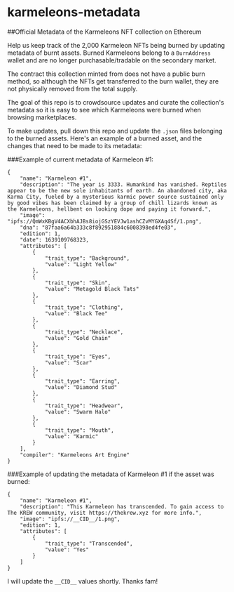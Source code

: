 # karmeleons-metadata

##Official Metadata of the Karmeleons NFT collection on Ethereum

Help us keep track of the 2,000 Karmeleon NFTs being burned by updating metadata of burnt assets. Burned Karmeleons belong to a `BurnAddress` wallet and are no longer purchasable/tradable on the secondary market.

The contract this collection minted from does not have a public burn method, so although the NFTs get transferred to the burn wallet, they are not physically removed from the total supply.

The goal of this repo is to crowdsource updates and curate the collection's metadata so it is easy to see which Karmeleons were burned when browsing marketplaces.

To make updates, pull down this repo and update the `.json` files belonging to the burned assets. Here's an example of a burned asset, and the changes that need to be made to its metadata:


###Example of current metadata of Karmeleon #1:

```
{
    "name": "Karmeleon #1",
    "description": "The year is 3333. Humankind has vanished. Reptiles appear to be the new sole inhabitants of earth. An abandoned city, aka Karma City, fueled by a mysterious karmic power source sustained only by good vibes has been claimed by a group of chill lizards known as the Karmeleons, hellbent on looking dope and paying it forward.",
    "image": "ipfs://QmWxKBgV4ACXbhAJBs8iojGSzYEVJw1ashCZvMYGXAq4Sf/1.png",
    "dna": "87faa6a64b333c8f892951884c6008398ed4fe03",
    "edition": 1,
    "date": 1639109768323,
    "attributes": [
        {
            "trait_type": "Background",
            "value": "Light Yellow"
        },
        {
            "trait_type": "Skin",
            "value": "Metagold Black Tats"
        },
        {
            "trait_type": "Clothing",
            "value": "Black Tee"
        },
        {
            "trait_type": "Necklace",
            "value": "Gold Chain"
        },
        {
            "trait_type": "Eyes",
            "value": "Scar"
        },
        {
            "trait_type": "Earring",
            "value": "Diamond Stud"
        },
        {
            "trait_type": "Headwear",
            "value": "Swarm Halo"
        },
        {
            "trait_type": "Mouth",
            "value": "Karmic"
        }
    ],
    "compiler": "Karmeleons Art Engine"
}
```

###Example of updating the metadata of Karmeleon #1 if the asset was burned:

```
{
    "name": "Karmeleon #1",
    "description": "This Karmeleon has transcended. To gain access to The KREW community, visit https://thekrew.xyz for more info.",
    "image": "ipfs://__CID__/1.png",
    "edition": 1,
    "attributes": [
        {
            "trait_type": "Transcended",
            "value": "Yes"
        }
    ]
}
```

I will update the `__CID__` values shortly. Thanks fam!